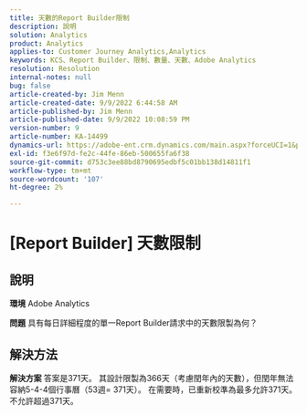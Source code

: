 ```yaml
---
title: 天數的Report Builder限制
description: 說明
solution: Analytics
product: Analytics
applies-to: Customer Journey Analytics,Analytics
keywords: KCS、Report Builder、限制、數量、天數、Adobe Analytics
resolution: Resolution
internal-notes: null
bug: false
article-created-by: Jim Menn
article-created-date: 9/9/2022 6:44:58 AM
article-published-by: Jim Menn
article-published-date: 9/9/2022 10:08:59 PM
version-number: 9
article-number: KA-14499
dynamics-url: https://adobe-ent.crm.dynamics.com/main.aspx?forceUCI=1&pagetype=entityrecord&etn=knowledgearticle&id=fcd64fe9-0a30-ed11-9db1-0022480866ad
exl-id: f3e6f97d-fe2c-44fe-86eb-500655fa6f38
source-git-commit: d753c3ee88bd8790695edbf5c01bb138d14811f1
workflow-type: tm+mt
source-wordcount: '107'
ht-degree: 2%

---
```


# [Report Builder] 天數限制

## 說明


<b>環境</b>
Adobe Analytics

<b>問題</b>
具有每日詳細程度的單一Report Builder請求中的天數限製為何？


## 解決方法


<b>解決方案</b>
答案是371天。
其設計限製為366天（考慮閏年內的天數），但閏年無法容納5-4-4個行事曆（53週= 371天）。
在需要時，已重新校準為最多允許371天。
不允許超過371天。
